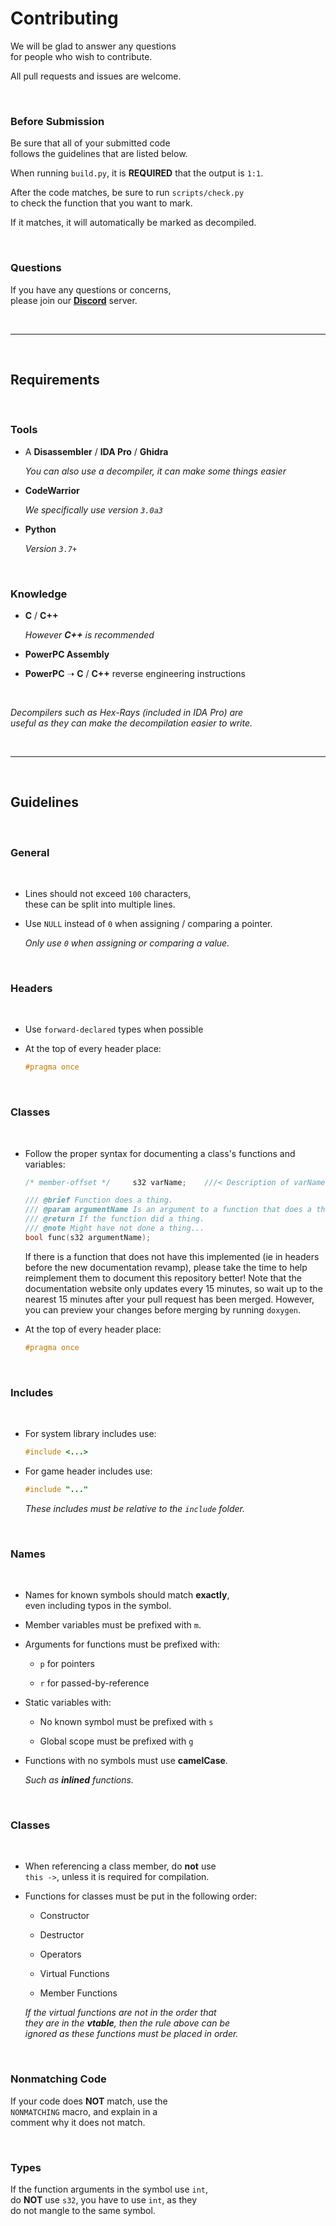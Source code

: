 
# Contributing

We will be glad to answer any questions <br>
for people who wish to contribute.

All pull requests and issues are welcome.

<br>

### Before Submission

Be sure that all of your submitted code <br>
follows the guidelines that are listed below.

When running `build.py`, it is **REQUIRED** that the output is `1:1`.

After the code matches, be sure to run `scripts/check.py` <br>
to check the function that you want to mark.

If it matches, it will automatically be marked as decompiled.

<br>

### Questions

If you have any questions or concerns, <br>
please join our **[Discord]** server.

<br>

---

<br>

## Requirements

<br>

### Tools

- A **Disassembler** / **IDA Pro** / **Ghidra**

    *You can also use a decompiler, it can make some things easier*
    
- **CodeWarrior** 
    
    *We specifically use version `3.0a3`*
    
- **Python**

    *Version `3.7+`*

<br>

### Knowledge

- **C** / **C++**

    *However **C++** is recommended*
    
- **PowerPC Assembly**

- **PowerPC** ➝ **C** / **C++** reverse engineering instructions 

<br>

*Decompilers such as Hex-Rays (included in IDA Pro) are* <br>
*useful as they can make the decompilation easier to write.*

<br>

---

<br>

## Guidelines

<br>

### General

<br>

- Lines should not exceed `100` characters, <br>
  these can be split into multiple lines.
  
- Use `NULL` instead of `0` when assigning / comparing a pointer.
  
  *Only use `0` when assigning or comparing a value.*

<br>

### Headers

<br>

- Use `forward-declared` types when possible

- At the top of every header place:

    ```c++
    #pragma once
    ```
    

<br>

### Classes

<br>

- Follow the proper syntax for documenting a class's functions and variables:

    ```c++
    /* member-offset */     s32 varName;    ///< Description of varName.
    ```

    ```c++
    /// @brief Function does a thing.
    /// @param argumentName Is an argument to a function that does a thing.
    /// @return If the function did a thing.
    /// @note Might have not done a thing...
    bool func(s32 argumentName);
    ```

    If there is a function that does not have this implemented (ie in headers before the new documentation revamp), please take the time to help reimplement them to document this repository better!
    Note that the documentation website only updates every 15 minutes, so wait up to the nearest 15 minutes after your pull request has been merged. However, you can preview your changes before merging by running `doxygen`.

- At the top of every header place:

    ```c++
    #pragma once
    ```
    

<br>

### Includes

<br>

- For system library includes use:

    ```c++
    #include <...>
    ```
    
- For game header includes use:

    ```c++
    #include "..."
    ```
    
    *These includes must be relative to the `include` folder.*

<br>

### Names

<br>

- Names for known symbols should match **exactly**, <br>
  even including typos in the symbol.

- Member variables must be prefixed with `m`.

- Arguments for functions must be prefixed with:

    - `p` for pointers 

    - `r` for passed-by-reference
    
- Static variables with:

    - No known symbol must be prefixed with `s`

    - Global scope must be prefixed with `g`
    
- Functions with no symbols must use **camelCase**.

    *Such as **inlined** functions.*

<br>

### Classes

<br>

- When referencing a class member, do **not** use <br>
  `this ->`, unless it is required for compilation.

- Functions for classes must be put in the following order: 
    
    - Constructor
    
    - Destructor
    
    - Operators
    
    - Virtual Functions
    
    - Member Functions
    
    *If the virtual functions are not in the order that* <br>
    *they are in the **vtable**, then the rule above can be* <br>
    *ignored as these functions must be placed in order.*
    

<br>

### Nonmatching Code

If your code does **NOT** match, use the <br>
`NONMATCHING` macro, and explain in a <br>
comment why it does not match.

<br>

### Types

If the function arguments in the symbol use `int`, <br>
do **NOT** use `s32`, you have to use `int`, as they <br>
do not mangle to the same symbol.

<!----------------------------------------------------------------------------->

[Discord]: https://discord.gg/k7ZKzSDsVq
